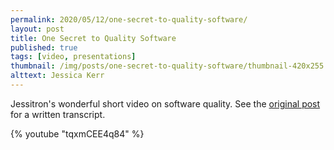 ```yaml
---
permalink: 2020/05/12/one-secret-to-quality-software/
layout: post
title: One Secret to Quality Software
published: true
tags: [video, presentations]
thumbnail: /img/posts/one-secret-to-quality-software/thumbnail-420x255.webp
alttext: Jessica Kerr
---
```


Jessitron's wonderful short video on software quality. See the <a href="https://jessitron.com/2020/05/08/one-secret-to-quality-software/">original post</a>
for a written transcript.

{% youtube "tqxmCEE4q84" %}
